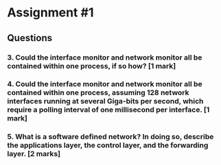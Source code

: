 # Assignment #1

## Questions

### 3.	Could the interface monitor and network monitor all be contained within one process, if so how? [1 mark]


### 4.	Could the interface monitor and network monitor all be contained within one process, assuming 128 network interfaces running at several Giga-bits per second, which require a polling interval of one millisecond per interface. [1 mark]


### 5.	What is a software defined network? In doing so, describe the applications layer, the control layer, and the forwarding layer. [2 marks]

